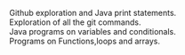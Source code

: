 Github exploration and Java print statements.<br>
Exploration of all the git commands.<br>
Java programs on variables and conditionals.<br>
Programs on Functions,loops and arrays.